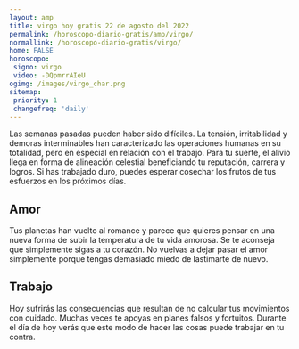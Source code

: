 ```yaml
---
layout: amp
title: virgo hoy gratis 22 de agosto del 2022 
permalink: /horoscopo-diario-gratis/amp/virgo/
normallink: /horoscopo-diario-gratis/virgo/
home: FALSE
horoscopo:
 signo: virgo
 video: -DQpmrrAIeU
ogimg: /images/virgo_char.png
sitemap:
 priority: 1
 changefreq: 'daily'
---
```



Las semanas pasadas pueden haber sido difíciles. La tensión, irritabilidad y demoras interminables han caracterizado las operaciones humanas en su totalidad, pero en especial en relación con el trabajo. Para tu suerte, el alivio llega en forma de alineación celestial beneficiando tu reputación, carrera y logros. Si has trabajado duro, puedes esperar cosechar los frutos de tus esfuerzos en los próximos días.

## Amor

Tus planetas han vuelto al romance y parece que quieres pensar en una nueva forma de subir la temperatura de tu vida amorosa. Se te aconseja que simplemente sigas a tu corazón. No vuelvas a dejar pasar el amor simplemente porque tengas demasiado miedo de lastimarte de nuevo.

## Trabajo

Hoy sufrirás las consecuencias que resultan de no calcular tus movimientos con cuidado. Muchas veces te apoyas en planes falsos y fortuitos. Durante el día de hoy verás que este modo de hacer las cosas puede trabajar en tu contra.